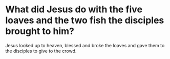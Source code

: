 # What did Jesus do with the five loaves and the two fish the disciples brought to him?

Jesus looked up to heaven, blessed and broke the loaves and gave them to the disciples to give to the crowd.
